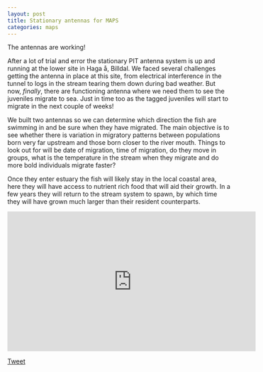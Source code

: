 ```yaml
---
layout: post
title: Stationary antennas for MAPS
categories: maps
---
```


The antennas are working!
<!--more-->



After a lot of trial and error the stationary PIT antenna system is up and running at the lower site in Haga å, Billdal. We faced several challenges getting the antenna in place at this site, from electrical interference in the tunnel to logs in the stream tearing them down during bad weather. But now, <em>finally</em>, there are functioning antenna where we need them to see the juveniles migrate to sea. Just in time too as the tagged juveniles will start to migrate in the next couple of weeks! 

We built two antennas so we can determine which direction the fish are swimming in and be sure when they have migrated. The main objective is to see whether there is variation in migratory patterns between populations born very far upstream and those born closer to the river mouth. Things to look out for will be date of migration, time of migration, do they move in groups, what is the temperature in the stream when they migrate and do more bold individuals migrate faster?

Once they enter estuary the fish will likely stay in the local coastal area, here they will have access to nutrient rich food that will aid their growth. In a few years they will return to the stream system to spawn, by which time they will have grown much larger than their resident counterparts.


<iframe width="560" height="315" src="https://www.youtube.com/embed/ilicZ4UyKJg" title="YouTube video player" frameborder="0" allow="accelerometer; autoplay; clipboard-write; encrypted-media; gyroscope; picture-in-picture" allowfullscreen></iframe>

<a href="https://twitter.com/share?ref_src=twsrc%5Etfw" class="twitter-share-button" data-show-count="false">Tweet</a><script async src="https://platform.twitter.com/widgets.js" charset="utf-8"></script>